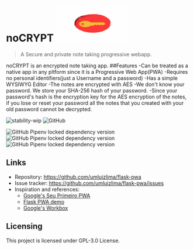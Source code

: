 # noCRYPT  <img src="https://raw.githubusercontent.com/vaisakhv/nocrypt/master/app/static/images/icons/icon-120x120.png" width="200" height="100"/>
> A Secure and private note taking progressive webapp.

noCRYPT is an encrypted note taking app. 
##Features
-Can be treated as a native app in any pltform since it is a Progressive Web App(PWA)
-Requires no personal identifiers(just a Username and a password)
-Has a simple WYSIWYG Editor
-The notes are encrypted with AES
-We don't know your password. We store your SHA-256 hash of your password.
-Since your password's hash is the encryption key for the AES encryption of the notes, if you lose or reset your password all the notes that you created with your old password 
cannot be decrypted.

![stability-wip](https://img.shields.io/badge/stability-work_in_progress-lightgrey.svg)
![GitHub](https://img.shields.io/github/license/vaisakhv/nocrypt)


![GitHub Pipenv locked dependency version](https://img.shields.io/github/pipenv/locked/dependency-version/vaisakhv/nocrypt/pycryptodomex)
![GitHub Pipenv locked dependency version](https://img.shields.io/github/pipenv/locked/dependency-version/vaisakhv/nocrypt/flask)
![GitHub Pipenv locked dependency version](https://img.shields.io/github/pipenv/locked/dependency-version/vaisakhv/nocrypt/werkzeug)


## Links

- Repository: https://github.com/umluizlima/flask-pwa
- Issue tracker: https://github.com/umluizlima/flask-pwa/issues
- Inspiration and references:
  - [Google's Seu Primeiro PWA](https://developers.google.com/web/fundamentals/codelabs/your-first-pwapp/?hl=pt-br)
  - [Flask PWA demo](https://github.com/uwi-info3180/flask-pwa)
  - [Google's Workbox](https://developers.google.com/web/tools/workbox/)

## Licensing

This project is licensed under GPL-3.0 License.
